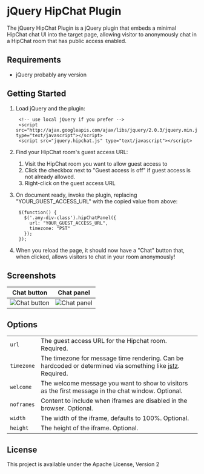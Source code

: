 jQuery HipChat Plugin
=====================

The jQuery HipChat Plugin is a jQuery plugin that embeds a minimal HipChat chat UI into the target page, allowing
visitor to anonymously chat in a HipChat room that has public access enabled.

Requirements
-----

* jQuery probably any version

Getting Started
-----

1. Load jQuery and the plugin:

        <!-- use local jQuery if you prefer -->
        <script src="http://ajax.googleapis.com/ajax/libs/jquery/2.0.3/jquery.min.js" type="text/javascript"></script>
        <script src="jquery.hipchat.js" type="text/javascript"></script>

2. Find your HipChat room's guest access URL:
    1. Visit the HipChat room you want to allow guest access to
    2. Click the checkbox next to "Guest access is off" if guest access is not already allowed.
    3. Right-click on the guest access URL

3. On document ready, invoke the plugin, replacing "YOUR_GUEST_ACCESS_URL" with the copied value from above:

        $(function() {
          $('.any-div-class').hipChatPanel({
            url: "YOUR_GUEST_ACCESS_URL",
            timezone: "PST"
          });
        });

4. When you reload the page, it should now have a "Chat" button that, when clicked, allows
   visitors to chat in your room anonymously!

Screenshots
------

| Chat button| Chat panel   |
| ---------- | ------------ |
| ![Chat button](https://bitbucket.org/atlassianlabs/jquery-hipchat-plugin/raw/master/images/embed-button.png) | ![Chat panel](https://bitbucket.org/atlassianlabs/jquery-hipchat-plugin/raw/master/images/embed-chat.png)

Options
------
|            |              |
| ---------- | ------------ |
| `url`      | The guest access URL for the Hipchat room. Required.
| `timezone` | The timezone for message time rendering.  Can be hardcoded or determined via something like [jstz](http://pellepim.bitbucket.org/jstz/). Required.
| `welcome`  | The welcome message you want to show to visitors as the first message in the chat window. Optional.
| `noframes` | Content to include when iframes are disabled in the browser.  Optional.
| `width`    | The width of the iframe, defaults to 100%. Optional.
| `height`   | The height of the iframe. Optional.

License
------

This project is available under the Apache License, Version 2
